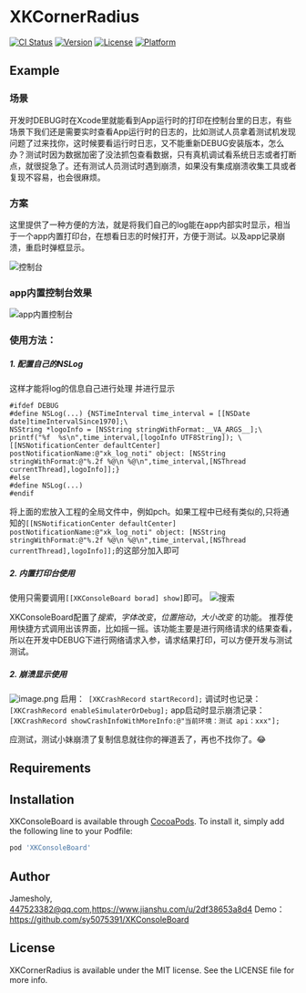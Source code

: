 # XKCornerRadius

[![CI Status](https://img.shields.io/travis/sy5075391/XKCornerRadius.svg?style=flat)](https://travis-ci.org/sy5075391/XKCornerRadius)
[![Version](https://img.shields.io/cocoapods/v/XKCornerRadius.svg?style=flat)](https://cocoapods.org/pods/XKCornerRadius)
[![License](https://img.shields.io/cocoapods/l/XKCornerRadius.svg?style=flat)](https://cocoapods.org/pods/XKCornerRadius)
[![Platform](https://img.shields.io/cocoapods/p/XKCornerRadius.svg?style=flat)](https://cocoapods.org/pods/XKCornerRadius)

## Example

### 场景
开发时DEBUG时在Xcode里就能看到App运行时的打印在控制台里的日志，有些场景下我们还是需要实时查看App运行时的日志的，比如测试人员拿着测试机发现问题了过来找你，这时候要看运行时日志，又不能重新DEBUG安装版本，怎么办？测试时因为数据加密了没法抓包查看数据，只有真机调试看系统日志或者打断点，就很捉急了。还有测试人员测试时遇到崩溃，如果没有集成崩溃收集工具或者复现不容易，也会很麻烦。
### 方案
这里提供了一种方便的方法，就是将我们自己的log能在app内部实时显示，相当于一个app内置打印台，在想看日志的时候打开，方便于测试。以及app记录崩溃，重启时弹框显示。

![控制台](https://upload-images.jianshu.io/upload_images/1956050-785a18337d44449a.png?imageMogr2/auto-orient/strip%7CimageView2/2/w/1240)

### app内置控制台效果
![app内置控制台](https://upload-images.jianshu.io/upload_images/1956050-6ff6387dbf855097.png?imageMogr2/auto-orient/strip%7CimageView2/2/w/1240)

### 使用方法：
##### 1. 配置自己的NSLog
这样才能将log的信息自己进行处理 并进行显示

```
#ifdef DEBUG
#define NSLog(...) {NSTimeInterval time_interval = [[NSDate date]timeIntervalSince1970];\
NSString *logoInfo = [NSString stringWithFormat:__VA_ARGS__];\
printf("%f  %s\n",time_interval,[logoInfo UTF8String]); \
[[NSNotificationCenter defaultCenter] postNotificationName:@"xk_log_noti" object: [NSString stringWithFormat:@"%.2f %@\n %@\n",time_interval,[NSThread currentThread],logoInfo]];}
#else
#define NSLog(...)
#endif
```
将上面的宏放入工程的全局文件中，例如pch。如果工程中已经有类似的,只将通知的`[[NSNotificationCenter defaultCenter] postNotificationName:@"xk_log_noti" object: [NSString stringWithFormat:@"%.2f %@\n %@\n",time_interval,[NSThread currentThread],logoInfo]];`的这部分加入即可
##### 2. 内置打印台使用
使用只需要调用`[[XKConsoleBoard borad] show]`即可。
![搜索](https://upload-images.jianshu.io/upload_images/1956050-27da8c9ed382f67f.png?imageMogr2/auto-orient/strip%7CimageView2/2/w/1240)

XKConsoleBoard配置了*搜索*，*字体改变*，*位置拖动*，*大小改变* 的功能。
推荐使用快捷方式调用出该界面，比如摇一摇。该功能主要是进行网络请求的结果查看，所以在开发中DEBUG下进行网络请求入参，请求结果打印，可以方便开发与测试测试。

##### 2. 崩溃显示使用
![image.png](https://upload-images.jianshu.io/upload_images/1956050-749d815c08d42f24.png?imageMogr2/auto-orient/strip%7CimageView2/2/w/1240)
启用：``` [XKCrashRecord startRecord];```
调试时也记录：``` [XKCrashRecord enableSimulaterOrDebug];```
app启动时显示崩溃记录：` [XKCrashRecord showCrashInfoWithMoreInfo:@"当前环境：测试 api：xxx"];`

应测试，测试小妹崩溃了复制信息就往你的禅道丢了，再也不找你了。😂
   



## Requirements

## Installation

XKConsoleBoard is available through [CocoaPods](https://cocoapods.org). To install
it, simply add the following line to your Podfile:

```ruby
pod 'XKConsoleBoard'
```

## Author

Jamesholy, 447523382@qq.com,https://www.jianshu.com/u/2df38653a8d4
Demo：https://github.com/sy5075391/XKConsoleBoard

## License

XKCornerRadius is available under the MIT license. See the LICENSE file for more info.
